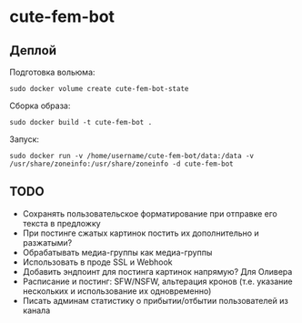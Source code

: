 # cute-fem-bot

## Деплой

Подготовка вольюма:

```shell
sudo docker volume create cute-fem-bot-state
```

Сборка образа:

```shell
sudo docker build -t cute-fem-bot .
```

Запуск:

```shell
sudo docker run -v /home/username/cute-fem-bot/data:/data -v /usr/share/zoneinfo:/usr/share/zoneinfo -d cute-fem-bot
```


## TODO

- Сохранять пользовательское форматирование при отправке его текста в предложку
- При постинге сжатых картинок постить их дополнительно и разжатыми?
- Обрабатывать медиа-группы как медиа-группы
- Использовать в проде SSL и Webhook
- Добавить эндпоинт для постинга картинок напрямую? Для Оливера
- Расписание и постинг: SFW/NSFW, альтерация кронов (т.е. указание нескольких и использование их одновременно)
- Писать админам статистику о прибытии/отбытии пользователей из канала
